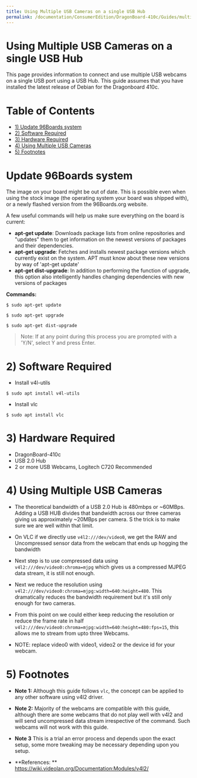 ```yaml
---
title: Using Multiple USB Cameras on a single USB Hub
permalink: /documentation/ConsumerEdition/DragonBoard-410c/Guides/multi-usb-camera.md.html
---
```


# Using Multiple USB Cameras on a single USB Hub

This page provides information to connect and use multiple USB webcams on a single USB port using a USB Hub. This guide assumes that you have installed the latest release of Debian for the Dragonboard 410c.

# Table of Contents

- [1) Update 96Boards system](#1-update-96boards-system)
- [2) Software Required](#2-software-required)
- [3) Hardware Required](#3-hardware-required)
- [4) Using Multiple USB Cameras](#4-using-multiple-usb-cameras)
- [5) Footnotes](#5-footnotes)

# Update 96Boards system

The image on your board might be out of date. This is possible even when using the stock image (the operating system your board was shipped with), or a newly flashed version from the 96Boards.org website.

A few useful commands will help us make sure everything on the board is current:

- **apt-get update**: Downloads package lists from online repositories and "updates" them to get information on the newest versions of packages and their dependencies.
- **apt-get upgrade**: Fetches and installs newest package versions which currently exist on the system. APT must know about these new versions by way of 'apt-get update'
- **apt-get dist-upgrade**: In addition to performing the function of upgrade, this option also intelligently handles changing dependencies with new versions of packages

**Commands:**

```shell
$ sudo apt-get update

$ sudo apt-get upgrade

$ sudo apt-get dist-upgrade
```

> Note: If at any point during this process you are prompted with a 'Y/N', select Y and press Enter.

# 2) Software Required
- Install v4l-utils
```shell
$ sudo apt install v4l-utils
```

- Install vlc
```shell
$ sudo apt install vlc
```

# 3) Hardware Required
- DragonBoard-410c
- USB 2.0 Hub
- 2 or more USB Webcams, Logitech C720 Recommended

# 4) Using Multiple USB Cameras

- The theoretical bandwidth of a USB 2.0 Hub is 480mbps or ~60MBps. Adding a USB HUB divides that bandwidth across our three cameras giving us approximately ~20MBps per camera. S the trick is to make sure we are well within that limit.

- On VLC if we directly use ```v4l2:///dev/video0```, we get the RAW and Uncompressed sensor data from the webcam that ends up hogging the bandwidth

- Next step is to use compressed data using ```v4l2:///dev/video0:chroma=mjpg``` which gives us a compressed MJPEG data stream, it is still not enough.

- Next we reduce the resolution using ```v4l2:///dev/video0:chroma=mjpg:width=640:height=480```. This dramatically reduces the bandwidth requirement but it's still only enough for two cameras.

- From this point on we could either keep reducing the resolution or reduce the frame rate in half ```v4l2:///dev/video0:chroma=mjpg:width=640:height=480:fps=15```, this allows me to stream from upto three Webcams.

- NOTE: replace video0 with video1, video2 or the device id for your webcam.

# 5) Footnotes

- **Note 1:** Although this guide follows ```vlc```, the concept can be applied to any other software using v4l2 driver.
- **Note 2:** Majority of the webcams are compatible with this guide, although there are some webcams that do not play well with v4l2 and will send uncompressed data stream irrespective of the command. Such webcams will not work with this guide.
- **Note 3** This is a trial an error process and depends upon the exact setup, some more tweaking may be necessary depending upon you setup.

- **References: ** https://wiki.videolan.org/Documentation:Modules/v4l2/
